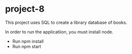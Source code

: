 # project-8

This project uses SQL to create a library database of books. 

In order to run the applicatiion, you must install node.
* Run npm install
* Run npm start
